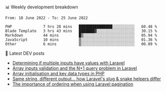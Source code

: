 📊 Weekly development breakdown
<!--START_SECTION:waka-->

```text
From: 18 June 2022 - To: 25 June 2022

PHP              7 hrs 28 mins   ███████████████░░░░░░░░░░   60.48 %
Blade Template   3 hrs 43 mins   ███████▓░░░░░░░░░░░░░░░░░   30.15 %
Markdown         44 mins         █▒░░░░░░░░░░░░░░░░░░░░░░░   05.94 %
JavaScript       10 mins         ▒░░░░░░░░░░░░░░░░░░░░░░░░   01.36 %
Other            6 mins          ▒░░░░░░░░░░░░░░░░░░░░░░░░   00.89 %
```

<!--END_SECTION:waka-->

📕 Latest DEV posts
<!-- BLOG-POST-LIST:START -->
- [Determining if multiple inputs have values with Laravel](https://dev.to/michaelvickersuk/determining-if-multiple-inputs-have-values-with-laravel-km6)
- [Array inputs validation and the N+1 query problem in Laravel](https://dev.to/michaelvickersuk/array-inputs-validation-and-the-n1-query-problem-in-laravel-2agb)
- [Array initialisation and key data types in PHP](https://dev.to/michaelvickersuk/array-initialisation-and-key-data-types-in-php-1e5b)
- [Same string, different output... how Laravel&#39;s slug &amp; snake helpers differ](https://dev.to/michaelvickersuk/same-string-different-output-how-laravels-slug-snake-helpers-differ-1ccj)
- [The importance of ordering when using Laravel pagination](https://dev.to/michaelvickersuk/the-importance-of-ordering-when-using-laravel-pagination-1e37)
<!-- BLOG-POST-LIST:END -->
